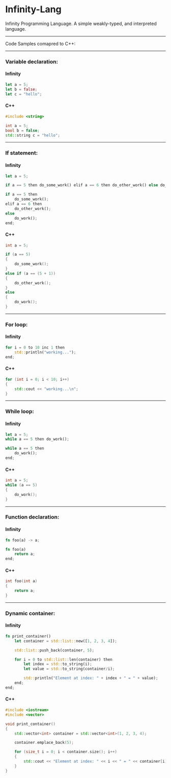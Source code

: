 # Infinity-Lang
Infinity Programming Language. A simple weakly-typed, and interpreted language.

---

Code Samples comapred to C++:

---

### Variable declaration:

#### Infinity
```rust
let a = 5;
let b = false;
let c = "hello";
```

#### C++
```cpp
#include <string>

int a = 5;
bool b = false;
std::string c = "hello";
```

---

### If statement:

#### Infinity
```rust
let a = 5;

if a == 5 then do_some_work() elif a == 6 then do_other_work() else do_work();

if a == 5 then
    do_some_work();
elif a == 6 then
    do_other_work();
else
    do_work();
end;
```

#### C++
```cpp
int a = 5;

if (a == 5)
{
    do_some_work();
}
else if (a == (5 + 1))
{
    do_other_work();
}
else
{
    do_work();
}
```

---

### For loop:

#### Infinity
```rust
for i = 0 to 10 inc 1 then
    std::println("working...");
end;
```

#### C++
```cpp
for (int i = 0; i < 10; i++)
{
    std::cout << "working...\n";
}
```

---

### While loop:

#### Infinity
```rust
let a = 5;
while a == 5 then do_work();

while a == 5 then
    do_work();
end;
```

#### C++
```cpp
int a = 5;
while (a == 5)
{
    do_work();
}
```

---

### Function declaration:

#### Infinity
```rust
fn foo(a) -> a;

fn foo(a)
    return a;
end;
```

#### C++
```cpp
int foo(int a)
{
    return a;
}
```

---

### Dynamic container:

#### Infinity
```rust
fn print_container()
    let container = std::list::new([1, 2, 3, 4]);

    std::list::push_back(container, 5);

    for i = 0 to std::list::len(container) then
        let index = std::to_string(i);
        let value = std::to_string(container/i);

        std::println("Element at index: " + index + " = " + value);
    end;
end;
```

#### C++
```cpp
#include <iostream>
#include <vector>

void print_container()
{
    std::vector<int> container = std::vector<int>(1, 2, 3, 4);

    container.emplace_back(5);

    for (size_t i = 0; i < container.size(); i++)
    {
        std::cout << "Element at index: " << i << " = " << container[i] << '\n';
    }
}
```